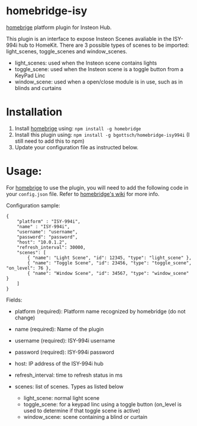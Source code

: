 # homebridge-isy

[homebrige](https://github.com/nfarina/homebridge) platform plugin for Insteon Hub.

This plugin is an interface to expose Insteon Scenes avaliable in the ISY-994i hub to HomeKit. There are 3 possible types of scenes to be imported: light_scenes, toggle_scenes and window_scenes.

- light_scenes: used when the Insteon scene contains lights
- toggle_scene: used when the Insteon scene is a toggle button from a KeyPad Linc
- window_scene: used when a open/close module is in use, such as in blinds and curtains

# Installation

1. Install [homebrige](https://github.com/nfarina/homebridge) using: `npm install -g homebridge`
2. Install this plugin using: `npm install -g bgottsch/homebridge-isy994i` (I still need to add this to npm)
3. Update your configuration file as instructed below.

# Usage:

For [homebrige](https://github.com/nfarina/homebridge) to use the plugin, you will need to add the following code in your `config.json` file. Refer to [homebridge's wiki](https://github.com/nfarina/homebridge/wiki) for more info.

Configuration sample:
```
{
    "platform" : "ISY-994i",
    "name" : "ISY-994i",
    "username": "username",
    "password": "password",
    "host": "10.0.1.2",
    "refresh_interval": 30000,
    "scenes": [
        { "name": "Light Scene", "id": 12345, "type": "light_scene" },
        { "name": "Toggle Scene", "id": 23456, "type": "toggle_scene", "on_level": 76 },
        { "name": "Window Scene", "id": 34567, "type": "window_scene" }
    ]
}
```
Fields:
- platform (required): Platform name recognized by homebridge (do not change)
- name (required): Name of the plugin
- username (required): ISY-994i username
- password (required): ISY-994i password
- host: IP address of the ISY-994i hub
- refresh_interval: time to refresh status in ms
- scenes: list of scenes. Types as listed below

  - light_scene: normal light scene
  - toggle_scene: for a keypad linc using a toggle button (on_level is used to determine if that toggle scene is active)
  - window_scene: scene containing a blind or curtain